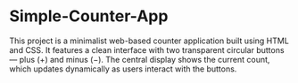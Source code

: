 # Simple-Counter-App
This project is a minimalist web-based counter application built using HTML and CSS. It features a clean interface with two transparent circular buttons — plus (+) and minus (−). The central display shows the current count, which updates dynamically as users interact with the buttons.
